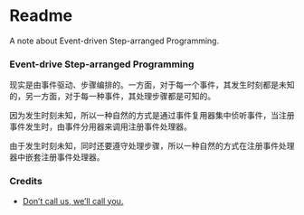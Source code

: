 # Readme
A note about Event-driven Step-arranged Programming.

### Event-drive Step-arranged Programming

现实是由事件驱动、步骤编排的。一方面，对于每一个事件，其发生时刻都是未知的，另一方面，对于每一种事件，其处理步骤都是可知的。

因为发生时刻未知，所以一种自然的方式是通过事件复用器集中侦听事件，当注册事件发生时，由事件分用器来调用注册事件处理器。

由于发生时刻未知，同时还要遵守处理步骤，所以一种自然的方式在注册事件处理器中嵌套注册事件处理器。

### Credits
- [Don’t call us, we’ll call you.](https://vertx.io/docs/vertx-core/java/#_dont_call_us_well_call_you)
